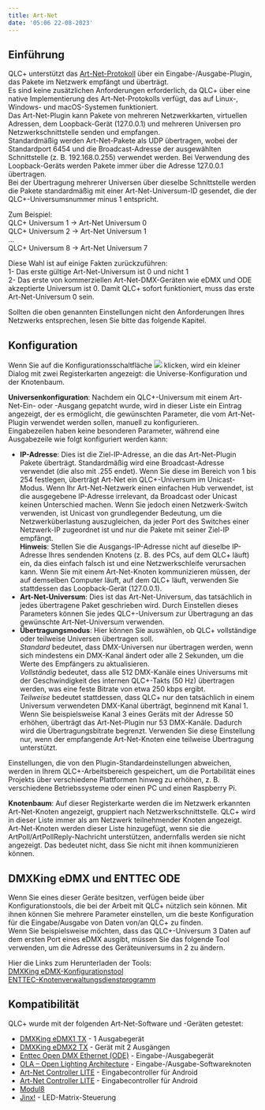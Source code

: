 ```yaml
---
title: Art-Net
date: '05:06 22-08-2023'
---
```


Einführung
------------

QLC+ unterstützt das [Art-Net-Protokoll](https://en.wikipedia.org/wiki/Art-Net) über ein Eingabe-/Ausgabe-Plugin, das Pakete im Netzwerk empfängt und überträgt.  
Es sind keine zusätzlichen Anforderungen erforderlich, da QLC+ über eine native Implementierung des Art-Net-Protokolls verfügt, das auf Linux-, Windows- und macOS-Systemen funktioniert.  
Das Art-Net-Plugin kann Pakete von mehreren Netzwerkkarten, virtuellen Adressen, dem Loopback-Gerät (127.0.0.1) und mehreren Universen pro Netzwerkschnittstelle senden und empfangen.  
Standardmäßig werden Art-Net-Pakete als UDP übertragen, wobei der Standardport 6454 und die Broadcast-Adresse der ausgewählten Schnittstelle (z. B. 192.168.0.255) verwendet werden. Bei Verwendung des Loopback-Geräts werden Pakete immer über die Adresse 127.0.0.1 übertragen.  
Bei der Übertragung mehrerer Universen über dieselbe Schnittstelle werden die Pakete standardmäßig mit einer Art-Net-Universum-ID gesendet, die der QLC+-Universumsnummer minus 1 entspricht.  

Zum Beispiel:  
QLC+ Universum 1 -> Art-Net Universum 0  
QLC+ Universum 2 -> Art-Net Universum 1  
...  
QLC+ Universum 8 -> Art-Net Universum 7  

Diese Wahl ist auf einige Fakten zurückzuführen:  
1- Das erste gültige Art-Net-Universum ist 0 und nicht 1  
2- Das erste von kommerziellen Art-Net-DMX-Geräten wie eDMX und ODE akzeptierte Universum ist 0. Damit QLC+ sofort funktioniert, muss das erste Art-Net-Universum 0 sein.  

Sollten die oben genannten Einstellungen nicht den Anforderungen Ihres Netzwerks entsprechen, lesen Sie bitte das folgende Kapitel.

Konfiguration
-------------

Wenn Sie auf die Konfigurationsschaltfläche ![](/basics/configure.png) klicken, wird ein kleiner Dialog mit zwei Registerkarten angezeigt: die Universe-Konfiguration und der Knotenbaum.  

**Universenkonfiguration**: Nachdem ein QLC+-Universum mit einem Art-Net-Ein- oder -Ausgang gepatcht wurde, wird in dieser Liste ein Eintrag angezeigt, der es ermöglicht, die gewünschten Parameter, die vom Art-Net-Plugin verwendet werden sollen, manuell zu konfigurieren.  
Eingabezeilen haben keine besonderen Parameter, während eine Ausgabezeile wie folgt konfiguriert werden kann:  

* **IP-Adresse**: Dies ist die Ziel-IP-Adresse, an die das Art-Net-Plugin Pakete überträgt. Standardmäßig wird eine Broadcast-Adresse verwendet (die also mit .255 endet). Wenn Sie diese im Bereich von 1 bis 254 festlegen, überträgt Art-Net ein QLC+-Universum im Unicast-Modus. Wenn Ihr Art-Net-Netzwerk einen einfachen Hub verwendet, ist die ausgegebene IP-Adresse irrelevant, da Broadcast oder Unicast keinen Unterschied machen. Wenn Sie jedoch einen Netzwerk-Switch verwenden, ist Unicast von grundlegender Bedeutung, um die Netzwerküberlastung auszugleichen, da jeder Port des Switches einer Netzwerk-IP zugeordnet ist und nur die Pakete mit seiner Ziel-IP empfängt.  
    **Hinweis**: Stellen Sie die Ausgangs-IP-Adresse nicht auf dieselbe IP-Adresse Ihres sendenden Knotens (z. B. des PCs, auf dem QLC+ läuft) ein, da dies einfach falsch ist und eine Netzwerkschleife verursachen kann. Wenn Sie mit einem Art-Net-Knoten kommunizieren müssen, der auf demselben Computer läuft, auf dem QLC+ läuft, verwenden Sie stattdessen das Loopback-Gerät (127.0.0.1).
* **Art-Net-Universum**: Dies ist das Art-Net-Universum, das tatsächlich in jedes übertragene Paket geschrieben wird. Durch Einstellen dieses Parameters können Sie jedes QLC+-Universum zur Übertragung an das gewünschte Art-Net-Universum verwenden.
* **Übertragungsmodus**: Hier können Sie auswählen, ob QLC+ vollständige oder teilweise Universen übertragen soll.  
    _Standard_ bedeutet, dass DMX-Universen nur übertragen werden, wenn sich mindestens ein DMX-Kanal ändert oder alle 2 Sekunden, um die Werte des Empfängers zu aktualisieren.  
    _Vollständig_ bedeutet, dass alle 512 DMX-Kanäle eines Universums mit der Geschwindigkeit des internen QLC+-Takts (50 Hz) übertragen werden, was eine feste Bitrate von etwa 250 kbps ergibt.  
    _Teilweise_ bedeutet stattdessen, dass QLC+ nur den tatsächlich in einem Universum verwendeten DMX-Kanal überträgt, beginnend mit Kanal 1. Wenn Sie beispielsweise Kanal 3 eines Geräts mit der Adresse 50 erhöhen, überträgt das Art-Net-Plugin nur 53 DMX-Kanäle. Dadurch wird die Übertragungsbitrate begrenzt. Verwenden Sie diese Einstellung nur, wenn der empfangende Art-Net-Knoten eine teilweise Übertragung unterstützt.

Einstellungen, die von den Plugin-Standardeinstellungen abweichen, werden in Ihrem QLC+-Arbeitsbereich gespeichert, um die Portabilität eines Projekts über verschiedene Plattformen hinweg zu erhöhen, z. B. verschiedene Betriebssysteme oder einen PC und einen Raspberry Pi.  

**Knotenbaum**: Auf dieser Registerkarte werden die im Netzwerk erkannten Art-Net-Knoten angezeigt, gruppiert nach Netzwerkschnittstelle.
QLC+ wird in dieser Liste immer als am Netzwerk teilnehmender Knoten angezeigt.  
Art-Net-Knoten werden dieser Liste hinzugefügt, wenn sie die ArtPoll/ArtPollReply-Nachricht unterstützen, andernfalls werden sie nicht angezeigt. Das bedeutet nicht, dass Sie nicht mit ihnen kommunizieren können.

DMXKing eDMX und ENTTEC ODE
---------------------------

Wenn Sie eines dieser Geräte besitzen, verfügen beide über Konfigurationstools, die bei der Arbeit mit QLC+ nützlich sein können. Mit ihnen können Sie mehrere Parameter einstellen, um die beste Konfiguration für die Eingabe/Ausgabe von Daten von/an QLC+ zu finden.  
Wenn Sie beispielsweise möchten, dass das QLC+-Universum 3 Daten auf dem ersten Port eines eDMX ausgibt, müssen Sie das folgende Tool verwenden, um die Adresse des Geräteuniversums in 2 zu ändern.  

Hier die Links zum Herunterladen der Tools:  
[DMXKing eDMX-Konfigurationstool](https://dmxking.com/downloads/eDMX_Configuration.zip)  
[ENTTEC-Knotenverwaltungsdienstprogramm](https://www.enttec.com/?main_menu=Products&pn=79001)

Kompatibilität
-------------

QLC+ wurde mit der folgenden Art-Net-Software und -Geräten getestet:

* [DMXKing eDMX1 TX](https://dmxking.com/artnetsacn/edmx1-max) \- 1 Ausgabegerät
* [DMXKing eDMX2 TX](https://dmxking.com/artnetsacn/edmx2-max) \- Gerät mit 2 Ausgängen
* [Enttec Open DMX Ethernet (ODE)](https://www.enttec.com/index.php?main_menu=Products&pn=70305) \- Eingabe-/Ausgabegerät
* [OLA – Open Lighting Architecture](https://wiki.openlighting.org/index.php/Open_Lighting_Architecture) \- Eingabe-/Ausgabe-Softwareknoten
* [Art-Net Controller LITE](https://sites.google.com/site/artnetcontroller/) \- Eingabecontroller für Android
* [Art-Net Controller LITE](https://play.google.com/store/apps/details?id=com.chfsoft.artnet_dmx_Lite&noprocess) \- Eingabecontroller für Android
* [Modul8](https://www.garagecube.com/modul8/)
* [Jinx!](https://live-leds.de/) \- LED-Matrix-Steuerung
